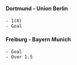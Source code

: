#### Dortmund - Union Berlin
    - 1(X)
    - Goal
    
#### Freiburg - Bayern Munich
    - Goal
    - Over 1.5